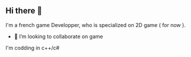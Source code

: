 ## Hi there 👋

I'm a french game Developper, who is specialized on 2D game ( for now ).

- 👯 I’m looking to collaborate on game


I'm codding in c++/c# 

<!--
**yaellgrs/yaellgrs** is a ✨ _special_ ✨ repository because its `README.md` (this file) appears on your GitHub profile.

Here are some ideas to get you started:

- 🔭 I’m currently working on ...
- 🌱 I’m currently learning ...
- 👯 I’m looking to collaborate on ...
- 🤔 I’m looking for help with ...
- 💬 Ask me about ...
- 📫 How to reach me: ...
- 😄 Pronouns: ...
- ⚡ Fun fact: ...
-->
